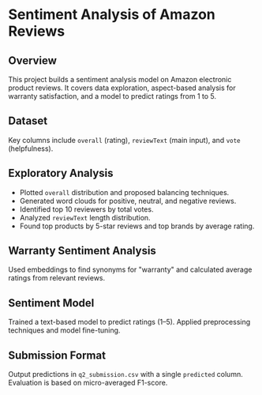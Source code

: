 # Sentiment Analysis of Amazon Reviews

## Overview
This project builds a sentiment analysis model on Amazon electronic product reviews. It covers data exploration, aspect-based analysis for warranty satisfaction, and a model to predict ratings from 1 to 5.

## Dataset
Key columns include `overall` (rating), `reviewText` (main input), and `vote` (helpfulness).

## Exploratory Analysis
- Plotted `overall` distribution and proposed balancing techniques.
- Generated word clouds for positive, neutral, and negative reviews.
- Identified top 10 reviewers by total votes.
- Analyzed `reviewText` length distribution.
- Found top products by 5-star reviews and top brands by average rating.

## Warranty Sentiment Analysis
Used embeddings to find synonyms for "warranty" and calculated average ratings from relevant reviews.

## Sentiment Model
Trained a text-based model to predict ratings (1–5). Applied preprocessing techniques and model fine-tuning.

## Submission Format
Output predictions in `q2_submission.csv` with a single `predicted` column. Evaluation is based on micro-averaged F1-score.

